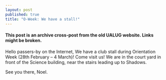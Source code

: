 ```yaml
---
layout: post
published: true
title: "O-Week: We have a stall!"
---
```


#### This post is an archive cross-post from the old UALUG website. Links might be broken.

Hello passers-by on the Internet,
We have a club stall during Orientation Week (28th February – 4 March)! Come visit us! We are in the court yard in front of the Science building, near the stairs leading up to Shadows.

See you there,
Noel.
